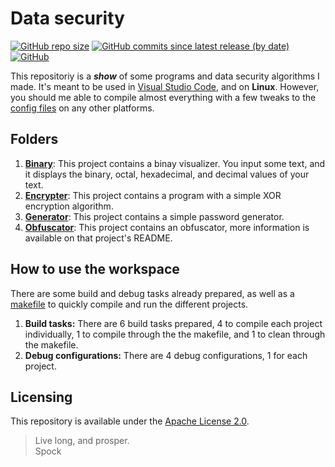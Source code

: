 # Data security
[![GitHub repo size](https://img.shields.io/github/repo-size/nico-castell/Data-Security?color=yellow&label=Repository%20Size)](https://github.com/nico-castell/Data-Security)
[![GitHub commits since latest release (by date)](https://img.shields.io/github/commits-since/nico-castell/Data-Security/latest?color=yellow&label=Commits%20since%20last%20release)](https://github.com/nico-castell/Data-Security/commits)
[![GitHub](https://img.shields.io/github/license/nico-castell/Data-Security?color=yellow&label=License)](LICENSE)

This repositoriy is a ***show*** of some programs and data security
algorithms I made. It's meant to be used in
[Visual Studio Code](https://code.visualstudio.com/download), and on
**Linux**. However, you should me able to compile almost everything with a
few tweaks to the [config files](.vscode) on any other platforms.

## Folders

1. **[Binary](Binary)**: This project contains a binay visualizer.
    You input some text, and it displays the binary, octal, hexadecimal, and
    decimal values of your text.
1. **[Encrypter](Encrypter)**: This project contains a program with a simple
    XOR encryption algorithm.
1. **[Generator](Generator)**: This project contains a simple password generator.
1. **[Obfuscator](Obfuscator)**: This project contains an obfuscator, more
    information is available on that project's README.

## How to use the workspace

There are some build and debug tasks already prepared, as well as a
[makefile](makefile) to quickly compile and run the different projects.

1. **Build tasks:** There are 6 build tasks prepared, 4 to compile each
    project individually, 1 to compile through the the makefile, and 1
    to clean through the makefile.
1. **Debug configurations:** There are 4 debug configurations, 1 for each
    project.

## Licensing

This repository is available under the [Apache License 2.0](LICENSE).

> Live long, and prosper.  
> Spock
